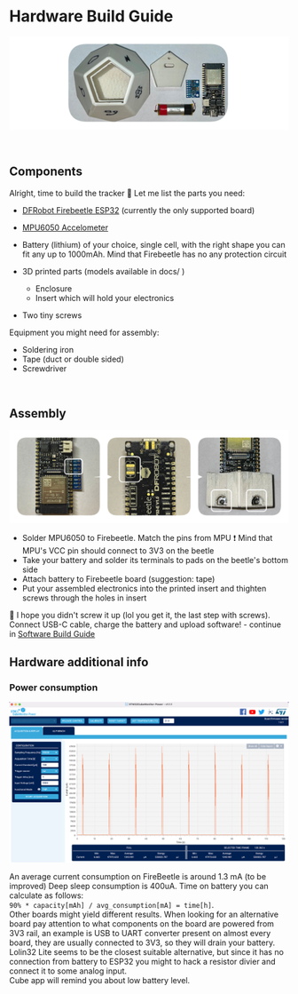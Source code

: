 # Hardware Build Guide

![All the elements](images/hwAll.png)

</br>

## Components

Alright, time to build the tracker :game_die: Let me list the parts you need:

- [DFRobot Firebeetle ESP32](https://wiki.dfrobot.com/FireBeetle_Board_ESP32_E_SKU_DFR0654) (currently the only supported board)

- [MPU6050 Accelometer](https://components101.com/sensors/mpu6050-module)
- Battery (lithium) of your choice, single cell, with the right shape you can fit any up to 1000mAh. Mind that Firebeetle has no any protection circuit
- 3D printed parts (models available in docs/ )
  - Enclosure 
  - Insert which will hold your electronics
- Two tiny screws

Equipment you might need for assembly:
- Soldering iron
- Tape (duct or double sided)
- Screwdriver

</br>

## Assembly

![Steps](images/hwBuild.png)

- Solder MPU6050 to Firebeetle. Match the pins from MPU :exclamation: Mind that MPU's VCC pin should connect to 3V3 on the beetle
- Take your battery and solder its terminals to pads on the beetle's bottom side
- Attach battery to Firebeetle board (suggestion: tape)
- Put your assembled electronics into the printed insert and thighten screws through the holes in insert

:checkered_flag: I hope you didn't screw it up (lol you get it, the last step with screws).
</br>
Connect USB-C cable, charge the battery and upload software! - continue in [Software Build Guide](softwareBuild.md)

## Hardware additional info

### Power consumption

![Steps](images/consumption.png)

An average current consumption on FireBeetle is around 1.3 mA (to be improved) Deep sleep consumption is 400uA. Time on battery you can calculate as follows: </br>`90% * capacity[mAh] / avg_consumption[mA] = time[h]`. </br>Other boards might yield different results. When looking for an alternative board pay attention to what components on the board are powered from 3V3 rail, an example is USB to UART converter present on almost every board, they are usually connected to 3V3, so they will drain your battery. Lolin32 Lite seems to be the closest suitable alternative, but since it has no connection from battery to ESP32 you might to hack a resistor divier and connect it to some analog input.
</br>
Cube app will remind you about low battery level.
